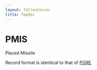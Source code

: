 ```yaml
---
layout: falloutnvrec
title: fopdoc
---
```

PMIS
====

Placed Missile

Record format is identical to that of [PGRE](PGRE.html).

